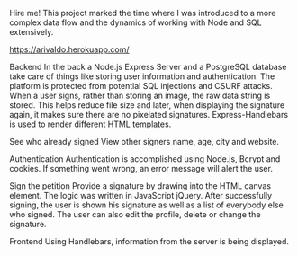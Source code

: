 Hire me! This project marked the time where I was introduced to a more complex data flow and the dynamics of working with Node and SQL extensively.

https://arivaldo.herokuapp.com/

Backend
In the back a Node.js Express Server and a PostgreSQL database take care of things like storing user information and authentication. The platform is protected from potential SQL injections and CSURF attacks. When a user signs, rather than storing an image, the raw data string is stored. This helps reduce file size and later, when displaying the signature again, it makes sure there are no pixelated signatures. Express-Handlebars is used to render different HTML templates.

See who already signed
View other signers name, age, city and website.

Authentication
Authentication is accomplished using Node.js, Bcrypt and cookies.
If something went wrong, an error message will alert the user.

Sign the petition
Provide a signature by drawing into the HTML canvas element. The logic was written in JavaScript jQuery.
After successfully signing, the user is shown his signature as well as a list of everybody else who signed.
The user can also edit the profile, delete or change the signature.

Frontend
Using Handlebars, information from the server is being displayed.

